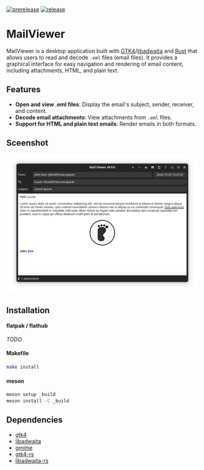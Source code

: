 [![prerelease](https://github.com/alescdb/mailviewer/actions/workflows/prerelease.yml/badge.svg)](https://github.com/alescdb/mailviewer/actions/workflows/prerelease.yml)
[![release](https://github.com/alescdb/mailviewer/actions/workflows/release.yml/badge.svg)](https://github.com/alescdb/mailviewer/actions/workflows/release.yml)

# MailViewer

MailViewer is a desktop application built with [GTK4](https://www.gtk.org/)/[libadwaita](https://gnome.pages.gitlab.gnome.org/libadwaita/doc/main/index.html) and [Rust](https://www.rust-lang.org/) that allows users to read and decode `.eml` files (email files). It provides a graphical interface for easy navigation and rendering of email content, including attachments, HTML, and plain text.

## Features

- **Open and view .eml files**: Display the email's subject, sender, receiver, and content.
- **Decode email attachments**: View attachments from `.eml` files.
- **Support for HTML and plain text emails**: Render emails in both formats.

## Sceenshot

![Screenshot](images/mailviewer.png)

## Installation

#### flatpak / flathub
*TODO*


#### Makefile

```bash
make install
```

#### meson

```bash
meson setup _build
meson install -C _build
```

## Dependencies

- [gtk4](https://docs.gtk.org/gtk4/)
- [libadwaita](https://gnome.pages.gitlab.gnome.org/libadwaita/doc/main/index.html)
- [gmime](https://github.com/jstedfast/gmime)
- [gtk4-rs](https://gtk-rs.org/gtk4-rs/git/book/)
- [libadwaita-rs](https://world.pages.gitlab.gnome.org/Rust/libadwaita-rs/)
